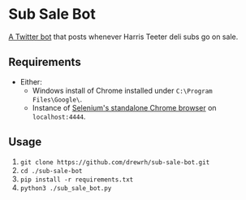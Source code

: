 # Sub Sale Bot

[A Twitter bot](https://twitter.com/SubSaleBot) that posts whenever Harris Teeter deli subs go on sale.

## Requirements

- Either:
  - Windows install of Chrome installed under `C:\Program Files\Google\`.
  - Instance of [Selenium's standalone Chrome browser](https://github.com/SeleniumHQ/docker-selenium) on `localhost:4444`.

## Usage

1. `git clone https://github.com/drewrh/sub-sale-bot.git`
2. `cd ./sub-sale-bot`
3. `pip install -r requirements.txt`
4. `python3 ./sub_sale_bot.py`
